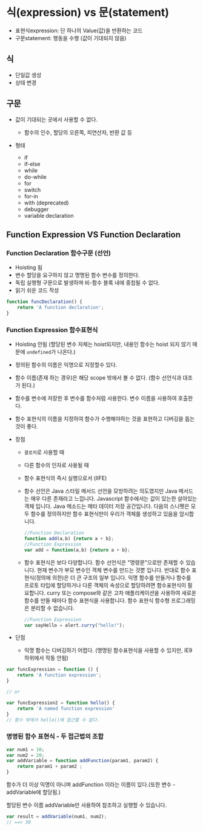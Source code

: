 # 식(expression) vs 문(statement)

- 표현식expression: 단 하나의 Value(값)을 반환하는 코드
- 구문statement:  행동을 수행 (값이 기대되지 않음)

## 식

- 단일값 생성
- 상태 변경

## 구문

- 값이 기대되는 곳에서 사용할 수 없다.
  - 함수의 인수, 할당의 오른쪽, 피연산자, 반환 값 등 

- 형태
  - if
  - if-else
  - while
  - do-while
  - for
  - switch
  - for-in
  - with (deprecated)
  - debugger
  - variable declaration

## Function Expression VS Function Declaration

### Function Declaration 함수구문 (선언)

- Hoisting 됨
- 변수 할당을 요구하지 않고 명명된 함수 변수를 정의한다.
- 독립 실행형 구문으로 발생하며 비-함수 블록 내에 중첩될 수 없다.
- 읽기 쉬운 코드 작성 

```javascript
function funcDeclaration() {
    return 'A function declaration';
}
```

### Function Expression 함수표현식

- Hoisting 안됨 (할당된 변수 자체는 hoist되지만, 내용인 함수는 hoist 되지 않기 때문에 `undefined`가 나온다.)

- 정의된 함수의 이름은 익명으로 지정할수 있다.

- 함수 이름(존재 하는 경우)은 해당 scope 밖에서 볼 수 없다. (함수 선언식과 대조가 된다.)

- 함수를 변수에 저장한 후 변수를 함수처럼 사용한다. 변수 이름을 사용하여 호출한다.

- 함수 표현식의 이름을 지정하여 함수가 수행해야하는 것을 표현하고 디버깅을 돕는 것이 좋다.

- 장점

  - `클로저`로 사용할 때

  - 다른 함수의 인자로 사용될 때

  - 함수 표현식의 즉시 실행으로서 (IIFE)

  - 함수 선언은 Java 스타일 메서드 선언을 모방하려는 의도였지만 Java 메서드는 매우 다른 존재라고 느낍니다. Javascript 함수에서는 값이 있는한 살아있는 객체 입니다. Java 메소드는 메타 데이터 저장 공간입니다. 다음의 스니펫은 모두 함수를 정의하지만 함수 표현식만이 우리가 객체를 생성하고 있음을 암시합니다.

    ```javascript
    //Function Declaration
    function add(a,b) {return a + b};
    //Function Expression
    var add = function(a,b) {return a + b};
    ```

  - 함수 표현식은 보다 다양합니다. 함수 선언식은 "명령문"으로만 존재할 수 있습니다. 현재 변수가 부모 변수인 객체 변수를 만드는 것뿐 입니다. 반대로 함수 표현식(정의에 의한)은 더 큰 구조의 일부 입니다. 익명 함수를 만들거나 함수를 프로토 타입에 할당하거나 다른 객체의 속성으로 할당하려면 함수표현식이 필요합니다. curry 또는 compose와 같은 고차 애플리케이션을 사용하여 새로운 함수를 만들 때마다 함수 표현식을 사용합니다. 함수 표현식 함수형 프로그래밍은 분리할 수 없습니다.

    ```javascript
    //Function Expression
    var sayHello = alert.curry("hello!");
    ```

- 단점

  - 익명 함수는 디버깅하기 어렵다. (명명된 함수표현식을 사용할 수 있지만, IE9 하위에서 작동 안됨)

```javascript
var funcExpression = function () {
    return 'A function expression';
}

// or 

var funcExpression2 = function hello() {
    return 'A named function expression'
}
// 함수 밖에서 hello()에 접근할 수 없다.
```

### 명명된 함수 표현식 - 두 접근법의 조합

```javascript
var num1 = 10;
var num2 = 20;
var addVariable = function addFunction(param1, param2) {
    return param1 + param2 ;
}
```

함수가 더 이상 익명이 아니며 addFunction 이라는 이름이 있다.(또한 변수 - addVariable에 할당됨.)

할당된 변수 이름 addVariable만 사용하여 참조하고 실행할 수 있습니다.

```javascript
var result = addVariable(num1, num2); 
// ==> 30
```